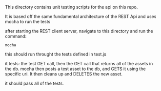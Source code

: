 This directory contains unit testing scripts for the api on this repo.

It is based off the same fundamental architecture of the REST Api and uses mocha to run the tests

after starting the REST client server, navigate to this directory and run the command:

	mocha

this should run throught the tests defined in test.js

it tests:
the test GET call, then the GET call that returns all of the assets in the db.
mocha then posts a test asset to the db, and GETS it using the specific uri. 
It then cleans up and DELETES the new asset.

it should pass all of the tests.
